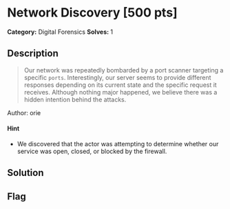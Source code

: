 # Network Discovery [500 pts]

**Category:** Digital Forensics
**Solves:** 1

## Description
>Our network was repeatedly bombarded by a port scanner targeting a specific `ports`. Interestingly, our server seems to provide different responses depending on its current state and the specific request it receives. Although nothing major happened, we believe there was a hidden intention behind the attacks.

Author: orie

#### Hint
* We discovered that the actor was attempting to determine whether our service was open, closed, or blocked by the firewall.

## Solution

## Flag

